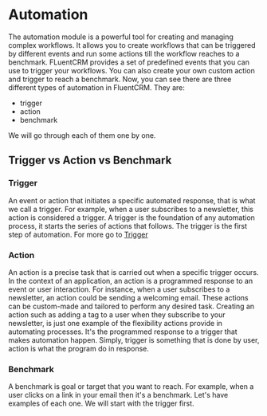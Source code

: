 # Automation
The automation module is a powerful tool for creating and managing complex workflows. It allows you to create workflows 
that can be triggered by different events and run some actions till the workflow reaches to a benchmark. FLuentCRM provides a set of predefined
events that you can use to trigger 
your workflows. You can also create your own custom action and trigger to reach a benchmark. Now, you can see there are three 
different types of automation in FluentCRM. They are:
- trigger
- action
- benchmark

We will go through each of them one by one.
## Trigger vs Action vs Benchmark
### Trigger
An event or action that initiates a specific automated response, that is what we call a trigger.
For example, when a user subscribes to a newsletter, this action is considered a trigger.
A trigger is the foundation of any automation process, it starts the series of actions that follows. The trigger is the first step of automation.
For more go to [Trigger](trigger.md)
### Action
An action is a precise task that is carried out when a specific trigger occurs.
In the context of an application, an action is a programmed response to an event or user interaction.
For instance, when a user subscribes to a newsletter, an action could be sending a welcoming email. 
These actions can be custom-made and tailored to perform any desired task. Creating an action such as adding a tag to a user when they subscribe to your newsletter, 
is just one example of the flexibility actions provide in automating processes. It's the programmed response to a trigger that makes automation happen.
Simply, trigger is something that is done by user, action is what the program do in response.

### Benchmark
A benchmark is goal or target that you want to reach. For example, when a user clicks on a link in your email then it's a benchmark.
Let's have examples of each one. We will start with the trigger first.

